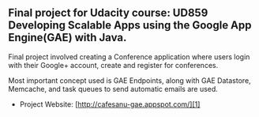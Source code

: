 ## Final project for Udacity course: UD859 Developing Scalable Apps using the Google App Engine(GAE) with Java.

Final project involved creating a Conference application where users login with their Google+ account, create and register for conferences.

Most important concept used is GAE Endpoints, along with GAE Datastore, Memcache, and task queues to send automatic emails are used.
    
- Project Website: [http://cafesanu-gae.appspot.com/][1]

[1]: http://cafesanu-gae.appspot.com/



